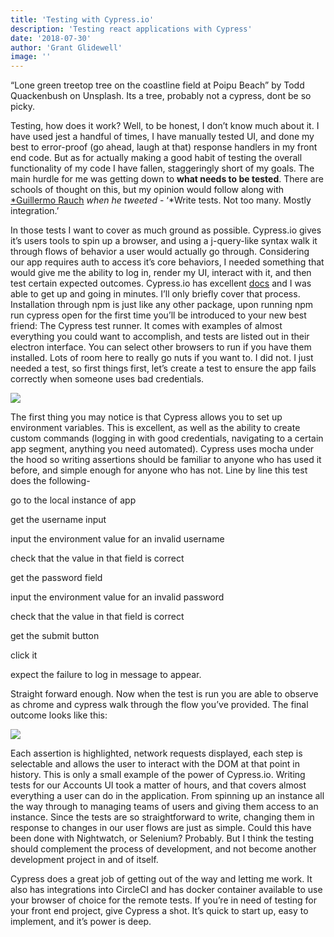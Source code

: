 ```yaml
---
title: 'Testing with Cypress.io'
description: 'Testing react applications with Cypress'
date: '2018-07-30'
author: 'Grant Glidewell'
image: ''
---
```


“Lone green treetop tree on the coastline field at Poipu Beach” by Todd Quackenbush on Unsplash. Its a tree, probably not a cypress, dont be so picky.

Testing, how does it work? Well, to be honest, I don’t know much about it. I have used jest a handful of times, I have manually tested UI, and done my best to error-proof (go ahead, laugh at that) response handlers in my front end code. But as for actually making a good habit of testing the overall functionality of my code I have fallen, staggeringly short of my goals. The main hurdle for me was getting down to **what needs to be tested**. There are schools of thought on this, but my opinion would follow along with [\*Guillermo Rauch](undefined) _when he tweeted_ - ‘\*Write tests. Not too many. Mostly integration.’

In those tests I want to cover as much ground as possible. Cypress.io gives it’s users tools to spin up a browser, and using a j-query-like syntax walk it through flows of behavior a user would actually go through. Considering our app requires auth to access it’s core behaviors, I needed something that would give me the ability to log in, render my UI, interact with it, and then test certain expected outcomes. Cypress.io has excellent [docs](https://docs.cypress.io/) and I was able to get up and going in minutes. I’ll only briefly cover that process. Installation through npm is just like any other package, upon running npm run cypress open for the first time you’ll be introduced to your new best friend: The Cypress test runner. It comes with examples of almost everything you could want to accomplish, and tests are listed out in their electron interface. You can select other browsers to run if you have them installed. Lots of room here to really go nuts if you want to. I did not. I just needed a test, so first things first, let’s create a test to ensure the app fails correctly when someone uses bad credentials.

![](https://cdn-images-1.medium.com/max/3064/1*oWxTwxSRwbGIelUQlq7M7g.png)

The first thing you may notice is that Cypress allows you to set up environment variables. This is excellent, as well as the ability to create custom commands (logging in with good credentials, navigating to a certain app segment, anything you need automated). Cypress uses mocha under the hood so writing assertions should be familiar to anyone who has used it before, and simple enough for anyone who has not. Line by line this test does the following-

go to the local instance of app

get the username input

input the environment value for an invalid username

check that the value in that field is correct

get the password field

input the environment value for an invalid password

check that the value in that field is correct

get the submit button

click it

expect the failure to log in message to appear.

Straight forward enough. Now when the test is run you are able to observe as chrome and cypress walk through the flow you’ve provided. The final outcome looks like this:

![](https://cdn-images-1.medium.com/max/2156/1*DoEULqX0JKUFKyr-iDl7SA.png)

Each assertion is highlighted, network requests displayed, each step is selectable and allows the user to interact with the DOM at that point in history. This is only a small example of the power of Cypress.io. Writing tests for our Accounts UI took a matter of hours, and that covers almost everything a user can do in the application. From spinning up an instance all the way through to managing teams of users and giving them access to an instance. Since the tests are so straightforward to write, changing them in response to changes in our user flows are just as simple. Could this have been done with Nightwatch, or Selenium? Probably. But I think the testing should complement the process of development, and not become another development project in and of itself.

Cypress does a great job of getting out of the way and letting me work. It also has integrations into CircleCI and has docker container available to use your browser of choice for the remote tests. If you’re in need of testing for your front end project, give Cypress a shot. It’s quick to start up, easy to implement, and it’s power is deep.
